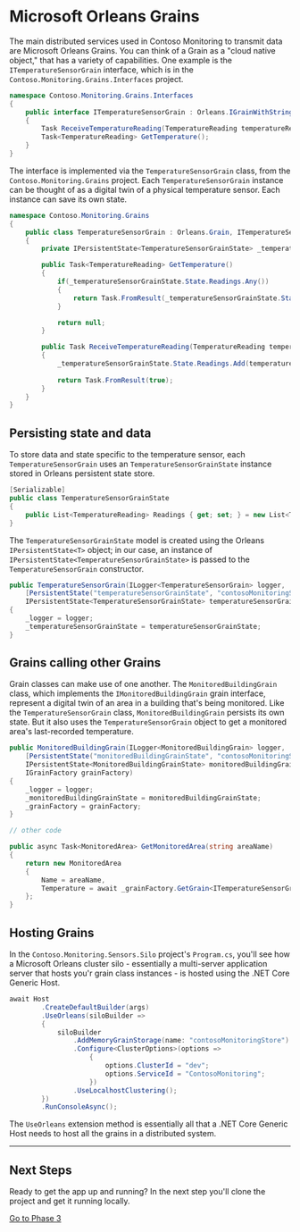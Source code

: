 # Microsoft Orleans Grains

The main distributed services used in Contoso Monitoring to transmit data are Microsoft Orleans Grains. You can think of a Grain as a "cloud native object," that has a variety of capabilities. One example is the `ITemperatureSensorGrain` interface, which is in the `Contoso.Monitoring.Grains.Interfaces` project.

```csharp
namespace Contoso.Monitoring.Grains.Interfaces
{
    public interface ITemperatureSensorGrain : Orleans.IGrainWithStringKey
    {
        Task ReceiveTemperatureReading(TemperatureReading temperatureReading);
        Task<TemperatureReading> GetTemperature();
    }
}
```

The interface is implemented via the `TemperatureSensorGrain` class, from the `Contoso.Monitoring.Grains` project. Each `TemperatureSensorGrain` instance can be thought of as a digital twin of a physical temperature sensor. Each instance can save its own state. 

```csharp
namespace Contoso.Monitoring.Grains
{
    public class TemperatureSensorGrain : Orleans.Grain, ITemperatureSensorGrain
    {
        private IPersistentState<TemperatureSensorGrainState> _temperatureSensorGrainState;

        public Task<TemperatureReading> GetTemperature()
        {
            if(_temperatureSensorGrainState.State.Readings.Any())
            {
                return Task.FromResult(_temperatureSensorGrainState.State.Readings.Last());
            }

            return null;
        }

        public Task ReceiveTemperatureReading(TemperatureReading temperatureReading)
        {
            _temperatureSensorGrainState.State.Readings.Add(temperatureReading);
            
            return Task.FromResult(true);
        }
    }
}
```

## Persisting state and data

To store data and state specific to the temperature sensor, each `TemperatureSensorGrain` uses an `TemperatureSensorGrainState` instance stored in Orleans persistent state store.

```csharp
[Serializable]
public class TemperatureSensorGrainState
{
    public List<TemperatureReading> Readings { get; set; } = new List<TemperatureReading>();
}
```

The `TemperatureSensorGrainState` model is created using the Orleans `IPersistentState<T>` object; in our case, an instance of `IPersistentState<TemperatureSensorGrainState>` is passed to the `TemperatureSensorGrain` constructor. 

```csharp
public TemperatureSensorGrain(ILogger<TemperatureSensorGrain> logger,
    [PersistentState("temperatureSensorGrainState", "contosoMonitoringStore")] 
    IPersistentState<TemperatureSensorGrainState> temperatureSensorGrainState)
{
    _logger = logger;
    _temperatureSensorGrainState = temperatureSensorGrainState;
}
```

## Grains calling other Grains

Grain classes can make use of one another. The `MonitoredBuildingGrain` class, which implements the `IMonitoredBuildingGrain` grain interface, represent a digital twin of an area in a building that's being monitored. Like the `TemperatureSensorGrain` class, `MonitoredBuildingGrain` persists its own state. But it also uses the `TemperatureSensorGrain` object to get a monitored area's last-recorded temperature.

```csharp
public MonitoredBuildingGrain(ILogger<MonitoredBuildingGrain> logger,
    [PersistentState("monitoredBuildingGrainState", "contosoMonitoringStore")] 
    IPersistentState<MonitoredBuildingGrainState> monitoredBuildingGrainState,
    IGrainFactory grainFactory)
{
    _logger = logger;
    _monitoredBuildingGrainState = monitoredBuildingGrainState;
    _grainFactory = grainFactory;
}

// other code

public async Task<MonitoredArea> GetMonitoredArea(string areaName)
{
    return new MonitoredArea
    {
        Name = areaName,
        Temperature = await _grainFactory.GetGrain<ITemperatureSensorGrain>(areaName).GetTemperature()
    };
}
``` 

## Hosting Grains

In the `Contoso.Monitoring.Sensors.Silo` project's `Program.cs`, you'll see how a Microsoft Orleans cluster silo - essentially a multi-server application server that hosts you'r grain class instances - is hosted using the .NET Core Generic Host.

```csharp
await Host
        .CreateDefaultBuilder(args)
        .UseOrleans(siloBuilder =>
        {
            siloBuilder
                .AddMemoryGrainStorage(name: "contosoMonitoringStore")
                .Configure<ClusterOptions>(options =>
                    {
                        options.ClusterId = "dev";
                        options.ServiceId = "ContosoMonitoring";
                    })
                .UseLocalhostClustering();
        })
        .RunConsoleAsync();
```

The `UseOrleans` extension method is essentially all that a .NET Core Generic Host needs to host all the grains in a distributed system. 

---

## Next Steps

Ready to get the app up and running? In the next step you'll clone the project and get it running locally.

[Go to Phase 3](03-clone-repo-and-run-silo.md)
